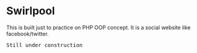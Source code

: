 # Swirlpool

This is built just to practice on PHP OOP concept. It is a social website like facebook/twitter.

<pre>Still under construction</pre>
